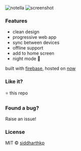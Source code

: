 ![notella](https://github.com/siddharthkp/notella/blob/readme-1/art/banner.png?raw=true?raw=true)
![screenshot](https://github.com/siddharthkp/notella/blob/readme-1/art/screen.png?raw=true?raw=true)

### Features

- clean design
- progressive web app
- sync between devices
- offline support
- add to home screen
- night mode 🌚

built with [firebase](https://firebase.google.com), hosted on [now](https://zeit.co/now)

### Like it?

:star: this repo

### Found a bug?

Raise an issue!

### License

MIT © [siddharthkp](https://github.com/siddharthkp)
